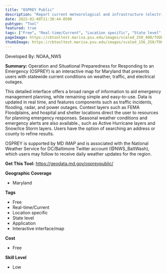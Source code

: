 ```yaml
---
title: "OSPREY Public"
description: "Report current meteorological and infrastructure (electricity, traffic, shelters) conditions to aid emergency response planning for both citizens and professionals."
date: 2022-02-08T11:30:44-0500
pubtype: "Tool"
featured: true
tags: ["Free", "Real-time/Current", "Location specific", "State level", "Application", "Interactive interface/map"]
pageImage: https://cbtooltest.marisa.psu.edu/images/scaled_250_400/TOOLID_75.0_ScreenCapture-1.png
thumbImage: https://cbtooltest.marisa.psu.edu/images/scaled_156_250/TOOLID_75.0_ScreenCapture-1.png
---
```

Developed By: NOAA_NWS

**Summary:** Operation and Situational Preparedness for Responding to an Emergency (OSPREY) is an interactive map for Maryland that presents users with statewide current conditions on weather, traffic, and electrical outages.

This detailed interface offers a broad range of information to aid emergency management planning, while remaining simple and easy-to-use. Data is updated in real time, and features components such as traffic incidents, flooding, radar, and power outages. Context layers such as FEMA Floodplains, and hospital and shelter locations direct the user to resources for planning emergency responses. Seasonal weather conditions and emergency alerts are also available., such as Active Hurricane layers and Snow/Ice Storm layers. Users have the option of searching an address or county to refine results.

OSPREY is supported by MD iMAP and is associated with the National Weather Service for DC/Baltimore Twitter account (@NWS_BaltWash), which users may follow to receive daily weather updates for the region.

__**Get This Tool:**__ https://geodata.md.gov/ospreypublic/

__**Geographic Coverage**__
- Maryland

__**Tags**__
-  Free
-  Real-time/Current
-  Location specific
-  State level
-  Application
-  Interactive interface/map

__**Cost**__
- Free

__**Skill Level**__
- Low
